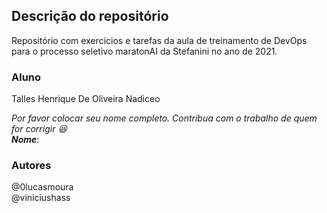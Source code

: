 ## Descrição do repositório

Repositório com exercicios e tarefas da aula de treinamento de DevOps para o processo seletivo maratonAI da Stefanini no ano de 2021.

### Aluno
Talles Henrique De Oliveira Nadiceo

*Por favor colocar seu nome completo. Contribua com o trabalho de quem for corrigir 😆*  
***Nome***:  

### Autores

@0lucasmoura  
@viniciushass
